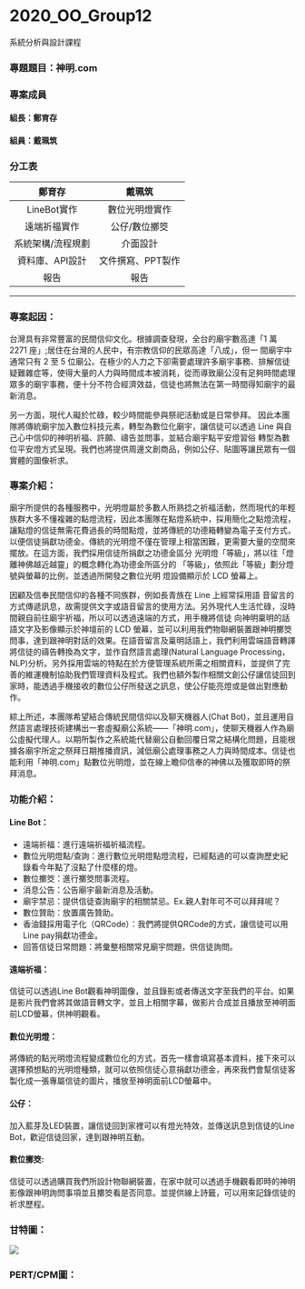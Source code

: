 # 2020_OO_Group12
系統分析與設計課程

### 專題題目：神明.com

### 專案成員
#### 組長：鄭育存
#### 組員：戴珮筑

### 分工表
|鄭育存|戴珮筑|
|:----:|:----:|
|LineBot實作|數位光明燈實作|
|遠端祈福實作|公仔/數位擲筊|
|系統架構/流程規劃|介面設計|
|資料庫、API設計|文件撰寫、PPT製作|
|報告|報告|

---

### 專案起因：
台灣具有非常豐富的民間信仰文化。根據調查發現，全台的廟宇數高達「1 萬 2271 座」;居住在台灣的人民中，有宗教信仰的民眾高達「八成」，但一 間廟宇中通常只有 2 至 5 位廟公。在極少的人力之下卻需要處理許多廟宇事務、排解信徒疑難雜症等，使得大量的人力與時間成本被消耗，從而導致廟公沒有足夠時間處理眾多的廟宇事務，便十分不符合經濟效益，信徒也將無法在第一時間得知廟宇的最新消息。

另一方面，現代人礙於忙碌，較少時間能參與祭祀活動或是日常參拜。 因此本團隊將傳統廟宇加入數位科技元素，轉型為數位化廟宇，讓信徒可以透過 Line 與自己心中信仰的神明祈福、許願、禱告並問事，並結合廟宇點平安燈習俗 轉型為數位平安燈方式呈現。我們也將提供周邊文創商品，例如公仔、貼圖等讓民眾有一個實體的圖像祈求。

### 專案介紹：
廟宇所提供的各種服務中，光明燈屬於多數人所熟捻之祈福活動，然而現代的年輕族群大多不懂複雜的點燈流程，因此本團隊在點燈系統中，採用簡化之點燈流程，讓點燈的信徒無需花費過長的時間點燈，並將傳統的功德箱轉變為電子支付方式，以便信徒捐獻功德金。傳統的光明燈不僅在管理上相當困難，更需要大量的空間來擺放。在這方面，我們採用信徒所捐獻之功德金區分 光明燈「等級」，將以往「燈離神佛越近越靈」的概念轉化為功德金所區分的 「等級」，依照此「等級」劃分燈號與螢幕的比例，並透過所開發之數位光明 燈設備顯示於 LCD 螢幕上。
 
因顧及信奉民間信仰的各種不同族群，例如長青族在 Line 上經常採用語 音留言的方式傳遞訊息，故需提供文字或語音留言的使用方法。另外現代人生活忙碌，沒時間親自前往廟宇祈福，所以可以透過遠端的方式，用手機將信徒 向神明稟明的話語文字及影像顯示於神壇前的 LCD 螢幕，並可以利用我們物聯網裝置跟神明擲筊問事，達到跟神明對話的效果。在語音留言及稟明話語上，我們利用雲端語音轉譯將信徒的禱告轉換為文字，並作自然語言處理(Natural Language Processing，NLP)分析。另外採用雲端的特點在於方便管理系統所需之相關資料，並提供了完善的維運機制協助我們管理資料及程式。我們也額外製作相關文創公仔讓信徒回到家時，能透過手機接收的數位公仔所發送之訊息，使公仔能亮燈或是做出對應動作。

綜上所述，本團隊希望結合傳統民間信仰以及聊天機器人(Chat Bot)，並且運用自然語言處理技術建構出一套虛擬廟公系統——「神明.com」，使聊天機器人作為廟公虛擬代理人。以期所製作之系統能代替廟公自動回覆日常之結構化問題，且能根據各廟宇所定之祭拜日期推播資訊，減低廟公處理事務之人力與時間成本。信徒也能利用「神明.com」點數位光明燈，並在線上瞻仰信奉的神佛以及獲取即時的祭拜消息。

### 功能介紹：
#### Line Bot：
* 遠端祈福：進行遠端祈福祈福流程。
* 數位光明燈點/查詢：進行數位光明燈點燈流程，已經點過的可以查詢歷史紀錄看今年點了沒點了什麼樣的燈。
* 數位擲筊：進行擲筊問事流程。
* 消息公告：公告廟宇最新消息及活動。
* 廟宇禁忌：提供信徒查詢廟宇的相關禁忌。Ex.親人對年可不可以拜拜呢？
* 數位贊助：放置廣告贊助。
* 香油錢採用電子化（QRCode）：我們將提供QRCode的方式，讓信徒可以用Line pay捐獻功德金。
* 回答信徒日常問題：將彙整相關常見廟宇問題，供信徒詢問。

#### 遠端祈福：
信徒可以透過Line Bot觀看神明圖像，並且錄影或者傳送文字至我們的平台。如果是影片我們會將其做語音轉文字，並且上相關字幕，做影片合成並且播放至神明面前LCD螢幕，供神明觀看。
#### 數位光明燈：
將傳統的點光明燈流程變成數位化的方式，首先一樣會填寫基本資料，接下來可以選擇預想點的光明燈種類，就可以依照信徒心意捐獻功德金，再來我們會幫信徒客製化成一張專屬信徒的圖片，播放至神明面前LCD螢幕中。
#### 公仔：
加入藍芽及LED裝置，讓信徒回到家裡可以有燈光特效，並傳送訊息到信徒的Line Bot，歡迎信徒回家，達到跟神明互動。
#### 數位擲筊:
信徒可以透過購買我們所設計物聯網裝置，在家中就可以透過手機觀看即時的神明影像跟神明詢問事項並且擲筊看是否同意。並提供線上詩籤，可以用來記錄信徒的祈求歷程。


### 甘特圖：
![](https://i.imgur.com/EVW3WzQ.png)

### PERT/CPM圖：




